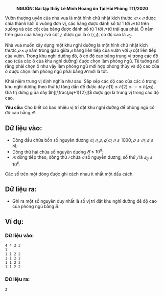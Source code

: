 **<center>NGUỒN: Bài tập thầy Lê Minh Hoàng ôn Tại Hải Phòng T11/2020</center>**

Vườn thượng uyển của nhà vua là một hình chữ nhật kích thước $𝑚 × 𝑛$ được chia thành lưới ô vuông đơn vị, các hàng được đánh số từ $1$ tới $𝑚$ từ trên xuống và các cột của bảng được đánh số từ $1$ tới $𝑛$ từ trái qua phải. Ô nằm trên giao của hàng $𝑖$ và cột $𝑗$, được gọi là ô $(𝑖, 𝑗)$, có độ cao là $𝑎_{𝑖𝑗}$.

Nhà vua muốn xây dựng một khu nghỉ dưỡng là một hình chữ nhật kích thước $𝑝 × 𝑞$ nằm trong giao giữa $𝑝$ hàng liên tiếp của vườn với $𝑞$ cột liên tiếp của vườn. Trong khu nghỉ dưỡng đó, ô có độ cao bằng trung vị trong các độ cao (của các ô của khu nghỉ dưỡng) được chọn làm phòng ngủ. Tể tướng nói rằng phải chọn ô như vậy làm phòng ngủ mới hợp phong thủy và độ cao của ô được chọn làm phòng ngủ phải bằng $𝐵$ mới là tốt.

Khái niệm trung vị định nghĩa như sau: Sắp xếp các độ cao của các ô trong khu nghỉ dưỡng theo thứ tự tăng dần 
để được dãy $ℎ[1] ≤ ℎ[2] ≤ ⋯ ≤ ℎ[𝑝𝑞]$. Giá trị đứng giữa dãy $ℎ[⌊\frac{𝑝𝑞+1}{2}⌋]$ được gọi là trung vị trong các độ cao.

**Yêu cầu:** Cho biết có bao nhiêu vị trí đặt khu nghỉ dưỡng để phòng ngủ có độ cao bằng $𝐵$.

## Dữ liệu vào:
- Dòng đầu chứa bốn số nguyên dương $𝑚, 𝑛, 𝑝, 𝑞 (𝑚, 𝑛 ≤ 1000; 𝑝 ≤ 𝑚; 𝑞 ≤ 𝑛)$;
- Dòng thứ hai chứa số nguyên dương $𝐵 ≤ 10^9$;
- $𝑚$ dòng tiếp theo, dòng thứ $𝑖$ chứa $𝑛$ số nguyên dương, số thứ $𝑗$ là $𝑎_{𝑖𝑗} ≤ 10^6$.

Các số trên một dòng được ghi cách nhau ít nhất một dấu cách.

## Dữ liệu ra:
- Ghi ra một số nguyên duy nhất là số vị trí đặt khu nghỉ dưỡng để độ cao của phòng ngủ bằng $B$.

## Ví dụ:
### Dữ liệu vào:
```
4 4 3 3
1
1 1 2 2
1 1 2 2
1 1 2 2
1 1 2 2
```

### Dữ liệu ra:
```
2
```